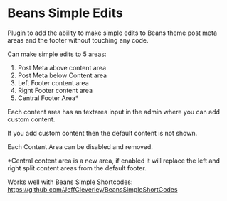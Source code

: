 # Beans Simple Edits

Plugin to add the ability to make simple edits to Beans theme post meta areas and the footer without touching any code.

Can make simple edits to 5 areas:

1. Post Meta above content area
2. Post Meta below Content area
3. Left Footer content area
4. Right Footer content area
5. Central Footer Area*

Each content area has an textarea input in the admin where you can add custom content.  

If you add custom content then the default content is not shown.  

Each Content Area can be disabled and removed.

*Central content area is a new area, if enabled it will replace the left and right split content areas from the default footer.

Works well with Beans Simple Shortcodes: https://github.com/JeffCleverley/BeansSimpleShortCodes  

